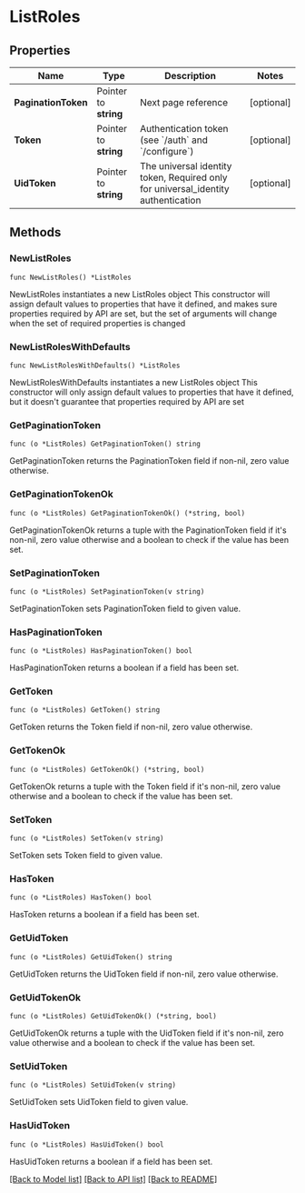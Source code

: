 # ListRoles

## Properties

Name | Type | Description | Notes
------------ | ------------- | ------------- | -------------
**PaginationToken** | Pointer to **string** | Next page reference | [optional] 
**Token** | Pointer to **string** | Authentication token (see &#x60;/auth&#x60; and &#x60;/configure&#x60;) | [optional] 
**UidToken** | Pointer to **string** | The universal identity token, Required only for universal_identity authentication | [optional] 

## Methods

### NewListRoles

`func NewListRoles() *ListRoles`

NewListRoles instantiates a new ListRoles object
This constructor will assign default values to properties that have it defined,
and makes sure properties required by API are set, but the set of arguments
will change when the set of required properties is changed

### NewListRolesWithDefaults

`func NewListRolesWithDefaults() *ListRoles`

NewListRolesWithDefaults instantiates a new ListRoles object
This constructor will only assign default values to properties that have it defined,
but it doesn't guarantee that properties required by API are set

### GetPaginationToken

`func (o *ListRoles) GetPaginationToken() string`

GetPaginationToken returns the PaginationToken field if non-nil, zero value otherwise.

### GetPaginationTokenOk

`func (o *ListRoles) GetPaginationTokenOk() (*string, bool)`

GetPaginationTokenOk returns a tuple with the PaginationToken field if it's non-nil, zero value otherwise
and a boolean to check if the value has been set.

### SetPaginationToken

`func (o *ListRoles) SetPaginationToken(v string)`

SetPaginationToken sets PaginationToken field to given value.

### HasPaginationToken

`func (o *ListRoles) HasPaginationToken() bool`

HasPaginationToken returns a boolean if a field has been set.

### GetToken

`func (o *ListRoles) GetToken() string`

GetToken returns the Token field if non-nil, zero value otherwise.

### GetTokenOk

`func (o *ListRoles) GetTokenOk() (*string, bool)`

GetTokenOk returns a tuple with the Token field if it's non-nil, zero value otherwise
and a boolean to check if the value has been set.

### SetToken

`func (o *ListRoles) SetToken(v string)`

SetToken sets Token field to given value.

### HasToken

`func (o *ListRoles) HasToken() bool`

HasToken returns a boolean if a field has been set.

### GetUidToken

`func (o *ListRoles) GetUidToken() string`

GetUidToken returns the UidToken field if non-nil, zero value otherwise.

### GetUidTokenOk

`func (o *ListRoles) GetUidTokenOk() (*string, bool)`

GetUidTokenOk returns a tuple with the UidToken field if it's non-nil, zero value otherwise
and a boolean to check if the value has been set.

### SetUidToken

`func (o *ListRoles) SetUidToken(v string)`

SetUidToken sets UidToken field to given value.

### HasUidToken

`func (o *ListRoles) HasUidToken() bool`

HasUidToken returns a boolean if a field has been set.


[[Back to Model list]](../README.md#documentation-for-models) [[Back to API list]](../README.md#documentation-for-api-endpoints) [[Back to README]](../README.md)


